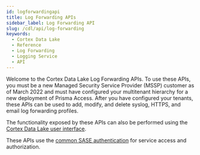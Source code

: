 ```yaml
---
id: logforwardingapi
title: Log Forwarding APIs
sidebar_label: Log Forwarding API
slug: /cdl/api/log-forwarding
keywords:
  - Cortex Data Lake
  - Reference
  - Log Forwarding
  - Logging Service
  - API
---
```


Welcome to the Cortex Data Lake Log Forwarding APIs. To use these APIs, you must be a new Managed Security Service Provider (MSSP) customer as of March 2022 and must have configured your multitenant hierarchy for a new deployment of Prisma Access.
After you have configured your tenants, these APIs can be used to add, modify, and delete syslog, HTTPS, and email log forwarding profiles.

The functionality exposed by these APIs can also be performed using the [Cortex Data Lake user interface](https://docs.paloaltonetworks.com/cortex/cortex-data-lake/cortex-data-lake-getting-started/get-started-with-log-forwarding-app).

These APIs use the [common SASE authentication](/sase/docs/getstarted) for service access and authorization.
